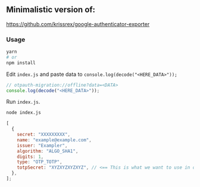 ## Minimalistic version of:

https://github.com/krissrex/google-authenticator-exporter

### Usage

```sh
yarn
# or
npm install
```

Edit `index.js` and paste data to `console.log(decode("<HERE_DATA>"));`

```js
// otpauth-migration://offline?data=<DATA>
console.log(decode("<HERE_DATA>"));
```

Run `index.js`.

```sh
node index.js
```

```js
[
  {
    secret: "XXXXXXXXX",
    name: "example@example.com",
    issuer: "Exampler",
    algorithm: "ALGO_SHA1",
    digits: 1,
    type: "OTP_TOTP",
    totpSecret: "XYZXYZXYZXYZ", // <== This is what we want to use in other password managers.
  },
];
```
